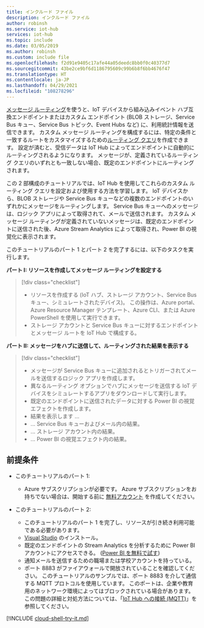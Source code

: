 ```yaml
---
title: インクルード ファイル
description: インクルード ファイル
author: robinsh
ms.service: iot-hub
services: iot-hub
ms.topic: include
ms.date: 03/05/2019
ms.author: robinsh
ms.custom: include file
ms.openlocfilehash: f2d91e9405c17afe44a05deedc8bb0f0c40377d7
ms.sourcegitcommit: 43be2ce9bf6d1186795609c99b6b8f6bb4676f47
ms.translationtype: HT
ms.contentlocale: ja-JP
ms.lasthandoff: 04/29/2021
ms.locfileid: "108278296"
---
```

[メッセージ ルーティング](../articles/iot-hub/iot-hub-devguide-messages-d2c.md)を使うと、IoT デバイスから組み込みイベント ハブ互換エンドポイントまたはカスタム エンドポイント (BLOB ストレージ、Service Bus キュー、Service Bus トピック、Event Hubs など) に、利用統計情報を送信できます。 カスタム メッセージ ルーティングを構成するには、特定の条件と一致するルートをカスタマイズするための[ルーティング クエリ](../articles/iot-hub/iot-hub-devguide-routing-query-syntax.md)を作成できます。 設定が済むと、受信データは IoT Hub によってエンドポイントに自動的にルーティングされるようになります。 メッセージが、定義されているルーティング クエリのいずれとも一致しない場合、既定のエンドポイントにルーティングされます。

この 2 部構成のチュートリアルでは、IoT Hub を使用してこれらのカスタム ルーティング クエリを設定および使用する方法を学習します。 IoT デバイスから、BLOB ストレージや Service Bus キューなどの複数のエンドポイントのいずれかにメッセージをルーティングします。 Service Bus キューへのメッセージは、ロジック アプリによって取得されて、メールで送信されます。 カスタム メッセージ ルーティングが定義されていないメッセージは、既定のエンドポイントに送信された後、Azure Stream Analytics によって取得され、Power BI の視覚化に表示されます。

このチュートリアルのパート 1 とパート 2 を完了するには、以下のタスクを実行します。

**パート I: リソースを作成してメッセージ ルーティングを設定する**
> [!div class="checklist"]
> * リソースを作成する (IoT ハブ、ストレージ アカウント、Service Bus キュー、シミュレートされたデバイス)。 この操作は、Azure portal、Azure Resource Manager テンプレート、Azure CLI、または Azure PowerShell を使用して実行できます。
> * ストレージ アカウントと Service Bus キューに対するエンドポイントとメッセージ ルートを IoT Hub で構成する。

**パート II: メッセージをハブに送信して、ルーティングされた結果を表示する**
> [!div class="checklist"]
> * メッセージが Service Bus キューに追加されるとトリガーされてメールを送信するロジック アプリを作成します。
> * 異なるルーティング オプションでハブにメッセージを送信する IoT デバイスをシミュレートするアプリをダウンロードして実行します。
> * 既定のエンドポイントに送信されたデータに対する Power BI の視覚エフェクトを作成します。
> * 結果を表示します ...
> * ... Service Bus キューおよびメール内の結果。
> * ... ストレージ アカウント内の結果。
> * ... Power BI の視覚エフェクト内の結果。

## <a name="prerequisites"></a>前提条件

* このチュートリアルのパート 1:
  - Azure サブスクリプションが必要です。 Azure サブスクリプションをお持ちでない場合は、開始する前に [無料アカウント](https://azure.microsoft.com/free/?WT.mc_id=A261C142F) を作成してください。

* このチュートリアルのパート 2:
  - このチュートリアルのパート 1 を完了し、リソースが引き続き利用可能である必要があります。
  - [Visual Studio](https://www.visualstudio.com/) のインストール。
  - 既定のエンドポイントの Stream Analytics を分析するために Power BI アカウントにアクセスできる。 ([Power BI を無料で試す](https://app.powerbi.com/signupredirect?pbi_source=web))
  - 通知メールを送信するための職場または学校アカウントを持っている。
  - ポート 8883 がファイアウォールで開放されていることを確認してください。 このチュートリアルのサンプルでは、ポート 8883 を介して通信する MQTT プロトコルを使用しています。 このポートは、企業や教育用のネットワーク環境によってはブロックされている場合があります。 この問題の詳細と対処方法については、「[IoT Hub への接続 (MQTT)](../articles/iot-hub/iot-hub-mqtt-support.md#connecting-to-iot-hub)」を参照してください。

[!INCLUDE [cloud-shell-try-it.md](cloud-shell-try-it.md)]
